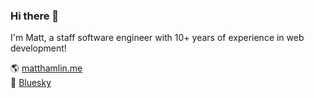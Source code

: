 ### Hi there 👋

I'm Matt, a staff software engineer with 10+ years of experience in web development!

🌎 [matthamlin.me](https://matthamlin.me)  
🦋 [Bluesky](https://bsky.app/profile/matthamlin.me)
